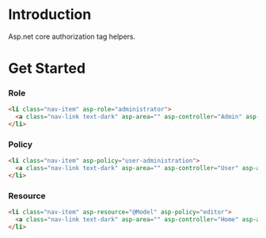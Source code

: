 # Introduction

Asp.net core authorization tag helpers.

# Get Started

### Role
```html
<li class="nav-item" asp-role="administrator">
  <a class="nav-link text-dark" asp-area="" asp-controller="Admin" asp-action="Index">Home</a>
</li>
```

### Policy
```html
<li class="nav-item" asp-policy="user-administration">
  <a class="nav-link text-dark" asp-area="" asp-controller="User" asp-action="Index">Home</a>
</li>
```

### Resource
```html
<li class="nav-item" asp-resource="@Model" asp-policy="editor">
  <a class="nav-link text-dark" asp-area="" asp-controller="Home" asp-action="Edit">Home</a>
</li>
```
